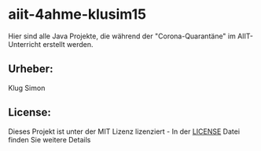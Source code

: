 # aiit-4ahme-klusim15

Hier sind alle Java Projekte, die während der "Corona-Quarantäne" im AIIT-Unterricht erstellt werden.

## Urheber:
Klug Simon

## License: 
Dieses Projekt ist unter der MIT Lizenz lizenziert - In der [LICENSE](https://github.com/klusim15/aiit-4ahme-klusim15/blob/master/LICENSE) Datei finden Sie weitere Details
